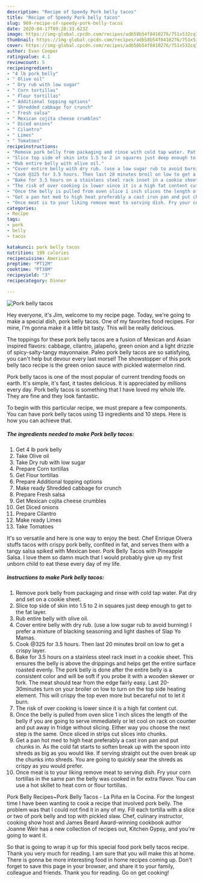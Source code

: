 ```yaml
---
description: "Recipe of Speedy Pork belly tacos"
title: "Recipe of Speedy Pork belly tacos"
slug: 969-recipe-of-speedy-pork-belly-tacos
date: 2020-04-17T09:28:33.623Z
image: https://img-global.cpcdn.com/recipes/adb58b54f8410276/751x532cq70/pork-belly-tacos-recipe-main-photo.jpg
thumbnail: https://img-global.cpcdn.com/recipes/adb58b54f8410276/751x532cq70/pork-belly-tacos-recipe-main-photo.jpg
cover: https://img-global.cpcdn.com/recipes/adb58b54f8410276/751x532cq70/pork-belly-tacos-recipe-main-photo.jpg
author: Evan Cooper
ratingvalue: 4.1
reviewcount: 5
recipeingredient:
- "4 lb pork belly"
- " Olive oil"
- " Dry rub with low sugar"
- " Corn tortillas"
- " Flour tortillas"
- " Additional topping options"
- " Shredded cabbage for crunch"
- " Fresh salsa"
- " Mexican cojita cheese crumbles"
- " Diced onions"
- " Cilantro"
- " Limes"
- " Tomatoes"
recipeinstructions:
- "Remove pork belly from packaging and rinse with cold tap water. Pat dry and set on a cookie sheet."
- "Slice top side of skin into 1.5 to 2 in squares just deep enough to get to the fat layer."
- "Rub entire belly with olive oil."
- "Cover entire belly with dry rub. (use a low sugar rub to avoid burning) I prefer a mixture of blacking seasoning and light dashes of Slap Yo Mamas."
- "Cook @325 for 3.5 hours. Then last 20 minutes broil on low to get a crispy layer."
- "Bake for 3.5 hours on a stainless steel rack inset in a cookie sheet. This ensures the belly is above the drippings and helps get the entire surface roasted evenly. The pork belly is done after the entire belly is a consistent color and will be soft if you probe it with a wooden skewer or fork. The meat should tear from the edge fairly easy. Last 20- 30minutes turn on your broiler on low to turn on the top side heating element. This will crispy the top even more but becareful not to let it burn."
- "The risk of over cooking is lower since it is a high fat content cut."
- "Once the belly is pulled from oven slice 1 inch slices the length of the belly if you are going to serve immediately or let cool on rack on counter and put away in fridge without slicing. Either way you choose the next step is the same. Once sliced in strips cut slices into chunks."
- "Get a pan hot med to high heat preferably a cast iron pan and put chunks in. As the cold fat starts to soften break up with the spoon into shreds as big as you would like. If serving straight out the oven break up the chunks into shreds. You are going to quickly sear the shreds as crispy as you would prefer."
- "Once meat is to your liking remove meat to serving dish. Fry your corn tortillas in the same pan the belly was cooked in for extra flavor. You can use a hot skillet to heat corn or flour tortillas."
categories:
- Recipe
tags:
- pork
- belly
- tacos

katakunci: pork belly tacos 
nutrition: 199 calories
recipecuisine: American
preptime: "PT12M"
cooktime: "PT38M"
recipeyield: "3"
recipecategory: Dinner

---
```



![Pork belly tacos](https://img-global.cpcdn.com/recipes/adb58b54f8410276/751x532cq70/pork-belly-tacos-recipe-main-photo.jpg)

Hey everyone, it's Jim, welcome to my recipe page. Today, we're going to make a special dish, pork belly tacos. One of my favorites food recipes. For mine, I'm gonna make it a little bit tasty. This will be really delicious.

The toppings for these pork belly tacos are a fusion of Mexican and Asian inspired flavors: cabbage, cilantro, jalapeño, green onion and a light drizzle of spicy-salty-tangy mayonnaise. Paleo pork belly tacos are so satisfying, you can&#39;t help but devour every last morsel! The showstopper of this pork belly taco recipe is the green onion sauce with pickled watermelon rind.

Pork belly tacos is one of the most popular of current trending foods on earth. It's simple, it's fast, it tastes delicious. It is appreciated by millions every day. Pork belly tacos is something that I have loved my whole life. They are fine and they look fantastic.


To begin with this particular recipe, we must prepare a few components. You can have pork belly tacos using 13 ingredients and 10 steps. Here is how you can achieve that.

<!--inarticleads1-->

##### The ingredients needed to make Pork belly tacos:

1. Get 4 lb pork belly
1. Take  Olive oil
1. Take  Dry rub with low sugar
1. Prepare  Corn tortillas
1. Get  Flour tortillas
1. Prepare  Additional topping options
1. Make ready  Shredded cabbage for crunch
1. Prepare  Fresh salsa
1. Get  Mexican cojita cheese crumbles
1. Get  Diced onions
1. Prepare  Cilantro
1. Make ready  Limes
1. Take  Tomatoes


It&#39;s so versatile and here is one way to enjoy the best. Chef Enrique Olvera stuffs tacos with crispy pork belly, confited in fat, and serves them with a tangy salsa spiked with Mexican beer. Pork Belly Tacos with Pineapple Salsa. I love them so damn much that I would probably give up my first unborn child to eat these every day of my life. 

<!--inarticleads2-->

##### Instructions to make Pork belly tacos:

1. Remove pork belly from packaging and rinse with cold tap water. Pat dry and set on a cookie sheet.
1. Slice top side of skin into 1.5 to 2 in squares just deep enough to get to the fat layer.
1. Rub entire belly with olive oil.
1. Cover entire belly with dry rub. (use a low sugar rub to avoid burning) I prefer a mixture of blacking seasoning and light dashes of Slap Yo Mamas.
1. Cook @325 for 3.5 hours. Then last 20 minutes broil on low to get a crispy layer.
1. Bake for 3.5 hours on a stainless steel rack inset in a cookie sheet. This ensures the belly is above the drippings and helps get the entire surface roasted evenly. The pork belly is done after the entire belly is a consistent color and will be soft if you probe it with a wooden skewer or fork. The meat should tear from the edge fairly easy. Last 20- 30minutes turn on your broiler on low to turn on the top side heating element. This will crispy the top even more but becareful not to let it burn.
1. The risk of over cooking is lower since it is a high fat content cut.
1. Once the belly is pulled from oven slice 1 inch slices the length of the belly if you are going to serve immediately or let cool on rack on counter and put away in fridge without slicing. Either way you choose the next step is the same. Once sliced in strips cut slices into chunks.
1. Get a pan hot med to high heat preferably a cast iron pan and put chunks in. As the cold fat starts to soften break up with the spoon into shreds as big as you would like. If serving straight out the oven break up the chunks into shreds. You are going to quickly sear the shreds as crispy as you would prefer.
1. Once meat is to your liking remove meat to serving dish. Fry your corn tortillas in the same pan the belly was cooked in for extra flavor. You can use a hot skillet to heat corn or flour tortillas.


Pork Belly Recipes~Pork Belly Tacos - La Piña en la Cocina. For the longest time I have been wanting to cook a recipe that involved pork belly. The problem was that I could not find it in any of my. Fill each tortilla with a slice or two of pork belly and top with pickled slaw. Chef, culinary instructor, cooking show host and James Beard Award-winning cookbook author Joanne Weir has a new collection of recipes out, Kitchen Gypsy, and you&#39;re going to want it. 

So that is going to wrap it up for this special food pork belly tacos recipe. Thank you very much for reading. I am sure that you will make this at home. There is gonna be more interesting food in home recipes coming up. Don't forget to save this page in your browser, and share it to your family, colleague and friends. Thank you for reading. Go on get cooking!
